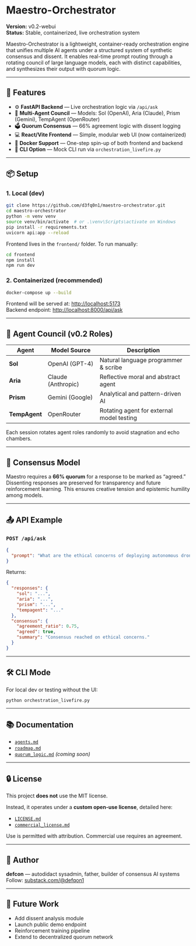 
# Maestro-Orchestrator

**Version:** v0.2-webui  
**Status:** Stable, containerized, live orchestration system

Maestro-Orchestrator is a lightweight, container-ready orchestration engine that unifies multiple AI agents under a structured system of synthetic consensus and dissent. It enables real-time prompt routing through a rotating council of large language models, each with distinct capabilities, and synthesizes their output with quorum logic.

---

## 🚀 Features

- ⚙️ **FastAPI Backend** — Live orchestration logic via `/api/ask`
- 🧠 **Multi-Agent Council** — Models: Sol (OpenAI), Aria (Claude), Prism (Gemini), TempAgent (OpenRouter)
- 🗳️ **Quorum Consensus** — 66% agreement logic with dissent logging
- 💻 **React/Vite Frontend** — Simple, modular web UI (now containerized)
- 🐳 **Docker Support** — One-step spin-up of both frontend and backend
- 📜 **CLI Option** — Mock CLI run via `orchestration_livefire.py`

---

## 📦 Setup

### 1. Local (dev)
```bash
git clone https://github.com/d3fq0n1/maestro-orchestrator.git
cd maestro-orchestrator
python -m venv venv
source venv/bin/activate  # or .\venv\Scripts\activate on Windows
pip install -r requirements.txt
uvicorn api:app --reload
```

Frontend lives in the `frontend/` folder. To run manually:
```bash
cd frontend
npm install
npm run dev
```

### 2. Containerized (recommended)
```bash
docker-compose up --build
```

Frontend will be served at: [http://localhost:5173](http://localhost:5173)  
Backend endpoint: [http://localhost:8000/api/ask](http://localhost:8000/api/ask)

---

## 🧠 Agent Council (v0.2 Roles)

| Agent    | Model Source     | Description                        |
|----------|------------------|------------------------------------|
| **Sol**  | OpenAI (GPT-4)    | Natural language programmer & scribe |
| **Aria** | Claude (Anthropic) | Reflective moral and abstract agent |
| **Prism**| Gemini (Google)   | Analytical and pattern-driven AI    |
| **TempAgent**| OpenRouter     | Rotating agent for external model testing |

Each session rotates agent roles randomly to avoid stagnation and echo chambers.

---

## 🤝 Consensus Model

Maestro requires a **66% quorum** for a response to be marked as “agreed.” Dissenting responses are preserved for transparency and future reinforcement learning. This ensures creative tension and epistemic humility among models.

---

## 📤 API Example

### `POST /api/ask`
```json
{
  "prompt": "What are the ethical concerns of deploying autonomous drones?"
}
```

Returns:
```json
{
  "responses": {
    "sol": "...",
    "aria": "...",
    "prism": "...",
    "tempagent": "..."
  },
  "consensus": {
    "agreement_ratio": 0.75,
    "agreed": true,
    "summary": "Consensus reached on ethical concerns."
  }
}
```

---

## 🛠️ CLI Mode

For local dev or testing without the UI:
```bash
python orchestration_livefire.py
```

---

## 📚 Documentation

- [`agents.md`](./docs/agents.md)
- [`roadmap.md`](./docs/roadmap.md)
- [`quorum_logic.md`](./docs/quorum_logic.md) *(coming soon)*

---

## 🔒 License

This project **does not** use the MIT license.

Instead, it operates under a **custom open-use license**, detailed here:

- [`LICENSE.md`](./LICENSE.md)
- [`commercial_license.md`](./commercial_license.md)

Use is permitted with attribution. Commercial use requires an agreement.

---

## 🙌 Author

**defcon** — autodidact sysadmin, father, builder of consensus AI systems  
Follow: [substack.com/@defqon1](https://substack.com/@defqon1)

---

## 🧱 Future Work

- Add dissent analysis module
- Launch public demo endpoint
- Reinforcement training pipeline
- Extend to decentralized quorum network
